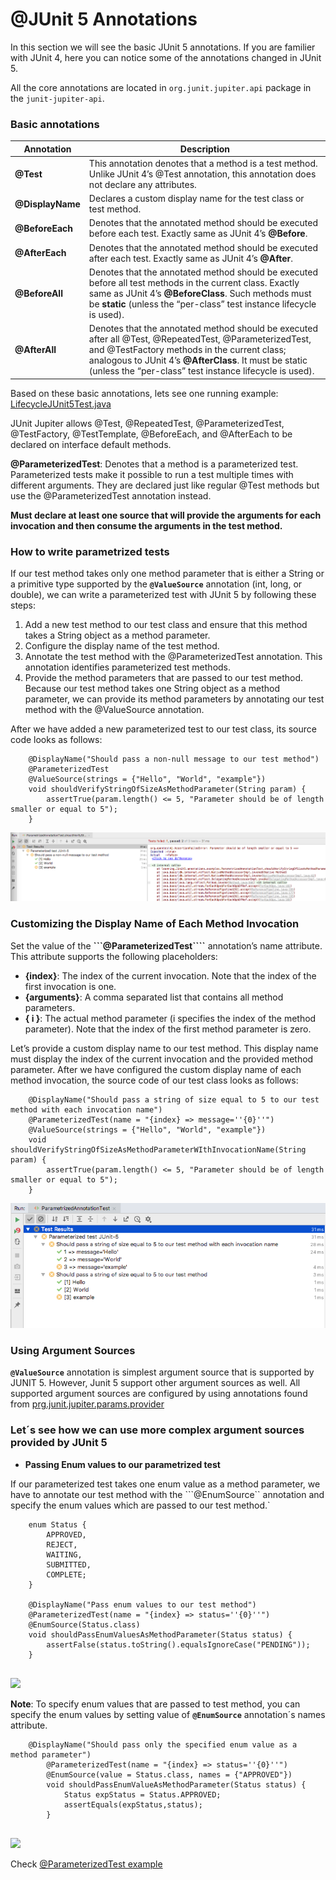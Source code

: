 # @JUnit 5 Annotations

In this section we will see the basic JUnit 5 annotations. If you are familier with JUnit 4, 
here you can notice some of the annotations changed in JUnit 5.

All the core annotations are located in ```org.junit.jupiter.api``` package in the ```junit-jupiter-api```.

### Basic annotations

  | Annotation  | Description|
  | ------------- | ------------- |
  | **@Test**  | This annotation denotes that a method is a test method. Unlike JUnit 4’s @Test annotation, this annotation does not declare any attributes.  |
  | **@DisplayName**  | Declares a custom display name for the test class or test method.   |
  | **@BeforeEach** | Denotes that the annotated method should be executed before each test. Exactly same as JUnit 4’s **@Before**.|
  | **@AfterEach** | Denotes that the annotated method should be executed after each test. Exactly same as JUnit 4’s **@After**.|
  | **@BeforeAll** | Denotes that the annotated method should be executed before all test methods in the current class. Exactly same as JUnit 4’s **@BeforeClass**. Such methods must be **static** (unless the “per-class” test instance lifecycle is used). |
  | **@AfterAll** | Denotes that the annotated method should be executed after all @Test, @RepeatedTest, @ParameterizedTest, and @TestFactory methods in the current class; analogous to JUnit 4’s **@AfterClass**. It must be static (unless the “per-class” test instance lifecycle is used).
  
Based on these basic annotations, lets see one running example: [LifecycleJUnit5Test.java](LifecycleJUnit5Test.java)

JUnit Jupiter allows @Test, @RepeatedTest, @ParameterizedTest, @TestFactory, 
@TestTemplate, @BeforeEach, and @AfterEach to be declared on interface default methods. 

**@ParameterizedTest**:
Denotes that a method is a parameterized test. Parameterized tests make it possible to run a test multiple times with different arguments.
They are declared just like regular @Test methods but use the @ParameterizedTest annotation instead.

**Must declare at least one source that will provide the arguments for each invocation and then consume the arguments in the test method.**

### How to write parametrized tests

If our test method takes only one method parameter that is either a String or a primitive type supported by the 
**```@ValueSource```** annotation (int, long, or double), we can write a parameterized test with JUnit 5 by following these steps:

1. Add a new test method to our test class and ensure that this method takes a String object as a method parameter.
2. Configure the display name of the test method.
3. Annotate the test method with the @ParameterizedTest annotation. This annotation identifies parameterized test methods.
4. Provide the method parameters that are passed to our test method. Because our test method takes one String object as
 a method parameter, we can provide its method parameters by annotating our test method with the @ValueSource annotation.


After we have added a new parameterized test to our test class, its source code looks as follows:


```
    @DisplayName("Should pass a non-null message to our test method")
    @ParameterizedTest
    @ValueSource(strings = {"Hello", "World", "example"})
    void shouldVerifyStringOfSizeAsMethodParameter(String param) {
        assertTrue(param.length() <= 5, "Parameter should be of length smaller or equal to 5");
    }

```
                                      
![](../../../../../../media/ParameterizedTest.png)   

### Customizing the Display Name of Each Method Invocation

Set the value of the **```@ParameterizedTest````** annotation’s name attribute.
This attribute supports the following placeholders:

   * **{index}**: The index of the current invocation. Note that the index of the first invocation is one.
   * **{arguments}**: A comma separated list that contains all method parameters.
   * **{ i }**: The actual method parameter (i specifies the index of the method parameter). 
   Note that the index of the first method parameter is zero.
   
   
Let’s provide a custom display name to our test method. This display name must display the index of the current invocation and the provided method parameter. 
After we have configured the custom display name of each method invocation, the source code of our test class looks as follows: 

```
    @DisplayName("Should pass a string of size equal to 5 to our test method with each invocation name")
    @ParameterizedTest(name = "{index} => message=''{0}''")
    @ValueSource(strings = {"Hello", "World", "example"})
    void shouldVerifyStringOfSizeAsMethodParameterWIthInvocationName(String param) {
        assertTrue(param.length() <= 5, "Parameter should be of length smaller or equal to 5");
    }

```  

![](../../../../../../media/ParameterizedTestWithName.png)                             


### Using Argument Sources

**```@ValueSource```** annotation is simplest argument source that is supported by JUNIT 5. 
However, Junit 5 support other argument sources as well. All supported argument sources are configured by 
using annotations found from [prg.junit.jupiter.params.provider](https://junit.org/junit5/docs/current/api/org/junit/jupiter/params/provider/package-summary.html)


### Let´s see how we can use more complex argument sources provided by JUnit 5

* **Passing Enum values to our parametrized test** 

If our parameterized test takes one enum value as a method parameter, we have to annotate our test method with the 
```@EnumSource`` annotation and specify the enum values which are passed to our test method.`

```
    enum Status {
        APPROVED,
        REJECT,
        WAITING,
        SUBMITTED,
        COMPLETE;
    }

    @DisplayName("Pass enum values to our test method")
    @ParameterizedTest(name = "{index} => status=''{0}''")
    @EnumSource(Status.class)
    void shouldPassEnumValuesAsMethodParameter(Status status) {
        assertFalse(status.toString().equalsIgnoreCase("PENDING"));
    }
    
```

![](../../../../../../media/EnumParameterizedTest.png)


**Note**: To specify enum values that are passed to test method, you can specify the enum values by setting value of 
**``` @EnumSource ```** annotation´s names attribute.

```
    @DisplayName("Should pass only the specified enum value as a method parameter")
        @ParameterizedTest(name = "{index} => status=''{0}''")
        @EnumSource(value = Status.class, names = {"APPROVED"})
        void shouldPassEnumValueAsMethodParameter(Status status) {
            Status expStatus = Status.APPROVED;
            assertEquals(expStatus,status);
        }
    
```
![](../../../../../../media/EnumValuParamTest.png)

Check [@ParameterizedTest example](examples/ParametrizedAnnotationTest.java)